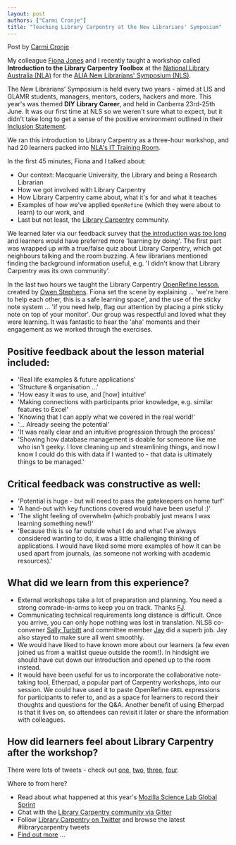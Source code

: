 ```yaml
---
layout: post
authors: ["Carmi Cronje"]
title: "Teaching Library Carpentry at the New Librarians' Symposium"
---
```


Post by [Carmi Cronje](https://twitter.com/machinical)

My colleague [Fiona Jones](https://twitter.com/FionaJ_Lib) and I recently taught a workshop called **Introduction 
to the Library Carpentry Toolbox** at the [National Library Australia (NLA)](http://www.nla.gov.au/) for the [ALIA New Librarians' Symposium (NLS)]( http://nls8.com/program/).

The New Librarians’ Symposium is held every two years - aimed at LIS and GLAMR students, managers, mentors, coders, hackers and more. This year's was themed **DIY Library Career**, and held in Canberra 23rd-25th June. It was our first time at NLS so we weren't sure what to expect, but it didn't take long to get a sense of the positive environment outlined in their [Inclusion Statement](http://nls8.com/inclusion-statement/).

We ran this introduction to Library Carpentry as a three-hour workshop, and had 20 learners packed into 
[NLA's IT Training Room](https://www.nla.gov.au/venue-hire#L4ITtrainingroom). 

In the first 45 minutes, Fiona and I talked about:

- Our context: Macquarie University, the Library and being a Research Librarian
- How we got involved with Library Carpentry
- How Library Carpentry came about, what it's for and what it teaches
- Examples of how we've applied `OpenRefine` (which they were about to learn) to our work, and
- Last but not least, the [Library Carpentry](https://librarycarpentry.github.io) community.

We learned later via our feedback survey that [the introduction was too long](https://misskokothelibrarian.com/2017/06/26/conference-day-1-of-nls8/) and learners would have preferred more 'learning by doing'. The first part was wrapped up with a true/false quiz about Library Carpentry, which got neighbours talking and the room buzzing. A few librarians mentioned finding the background information useful, e.g. 'I didn't know that Library Carpentry was its own community'.

In the last two hours we taught the Library Carpentry [OpenRefine lesson](http://librarycarpentry.github.io/lc-openrefine/), 
created by [Owen Stephens](https://twitter.com/ostephens). Fiona set the scene by explaining ... 'we're here to help each other, 
this is a safe learning space', and the use of the sticky note system ... 'if you need help, flag our attention by placing a 
pink sticky note on top of your monitor'. Our group was respectful and loved what they were learning. It was fantastic to hear the 'aha' moments and their engagement as we worked through the exercises.

## Positive feedback about the lesson material included:

- 'Real life examples & future applications'
- 'Structure & organisation ...'
- 'How easy it was to use, and [how] intuitive'
- 'Making connections with participants prior knowledge, e.g. similar features to Excel'
- 'Knowing that I can apply what we covered in the real world!'
- '... Already seeing the potential'
- 'It was really clear and an intuitive progression through the process'
- 'Showing how database management is doable for someone like me who isn't geeky. I love cleaning up and streamlining things, 
and now I know I could do this with data if I wanted to - that data is ultimately things to be managed.'

## Critical feedback was constructive as well:

- 'Potential is huge - but will need to pass the gatekeepers on home turf'
- 'A hand-out with key functions covered would have been useful :)'
- 'The slight feeling of overwhelm (which probably just means I was learning something new!)'
- 'Because this is so far outside what I do and what I've always considered wanting to do, it was a little challenging
 thinking of applications. I would have liked some more examples of how it can be used apart from journals, 
 (as someone not working with academic resources).'

## What did we learn from this experience?

- External workshops take a lot of preparation and planning. You need a strong comrade-in-arms to keep you on track. Thanks [FJ](https://twitter.com/FionaJ_Lib).
- Communicating technical requirements long distance is difficult. Once you arrive, you can only hope nothing was lost in translation. NLS8 co-convener [Sally Turbitt](https://twitter.com/sallyturbitt) and committee member [Jay](https://twitter.com/GoAskJay) did a superb job. Jay also stayed to make sure all went smoothly.
- We would have liked to have known more about our learners (a few even joined us from a waitlist queue outside the room!). In hindsight we should have cut down our introduction and opened up to the room instead.
- It would have been useful for us to incorporate the collaborative note-taking tool, Etherpad, a popular part of Carpentry workshops, into our session. We could have used it to paste OpenRefine `GREL` expressions for participants to refer to, and as a space for learners to record their thoughts and questions for the Q&A. Another benefit of using Etherpad is that it lives on, so attendees can revisit it later or share the information with colleagues.

## How did learners feel about Library Carpentry after the workshop?

There were lots of tweets - check out [one](https://twitter.com/inlibraryland/status/878133590344646656), [two](https://twitter.com/lissertations/status/878124981309235201), [three](https://twitter.com/debfuller66/status/878121277289934848), [four](https://twitter.com/AnitrarossB/status/878118816349274112).

Where to from here?

- Read about what happened at this year's [Mozilla Science Lab Global Sprint](https://software-carpentry.org/blog/2017/06/lc-sprint.html)
- Chat with the [Library Carpentry community via Gitter](https://gitter.im/LibraryCarpentry/Lobby)
- Follow [Library Carpentry on Twitter](https://twitetr.com/LibCarpentry) and browse the latest #librarycarpentry tweets
- [Find out more](http://librarycarpentry.github.io/) ...

